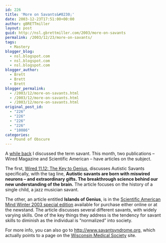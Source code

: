 ```yaml
---
id: 226
title: 'More on Savants&#8230;'
date: 2003-12-23T17:51:00+00:00
author: gBRETTmiller
layout: post
guid: http://nsl.gbrettmiller.com/2003/more-on-savants
permalink: /2003/12/23/more-on-savants/
tags:
  - Mastery
blogger_blog:
  - nsl.blogspot.com
  - nsl.blogspot.com
  - nsl.blogspot.com
blogger_author:
  - Brett
  - Brett
  - Brett
blogger_permalink:
  - /2003/12/more-on-savants.html
  - /2003/12/more-on-savants.html
  - /2003/12/more-on-savants.html
original_post_id:
  - "226"
  - "226"
  - "226"
  - "226"
  - "10086"
categories:
  - Pound of Obscure
---
```

A [while back](http://nsl.blogspot.com/2003_09_01_nsl_archive.html#108144545003471504) I discussed the term savant. This month, two publications &#8211; Wired Magazine and Scientific American &#8211; have articles on the subject. 

The first, [Wired 11.12: The Key to Genius](http://www.wired.com/wired/archive/11.12/genius_pr.html), discusses Autistic Savants specifically, with the tag line, **Autistic savants are born with miswired neurons &#8211; and extraordinary gifts. The breakthrough science behind our new understanding of the brain.** The article focuses on the history of a single child, a jazz musician savant.

The other, an article entitled **Islands of Genius**, is in the [Scientific American Mind Winter 2003 special edition](http://www.sciamdigital.com/browse.cfm?sequencenameCHAR=item&methodnameCHAR=resource_getitembrowse&interfacenameCHAR=browse.cfm&ISSUEID_CHAR=80C34420-2B35-221B-682597D7DE2A08A4) available for purchase either online or at the newstand. The article discusses several different savants, with widely varying skills. One of the key things they address is the tendency for savant skills to diminish as the individual is &#8220;normalized&#8221; into society.

For more info, you can also go to <http://www.savantsyndrome.org>, which actually points to a page on the [Wisconsin Medical Society](http://www.wisconsinmedicalsociety.org) site.